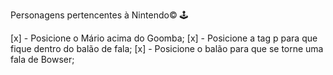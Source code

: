 Personagens pertencentes à Nintendo© 🕹

[x] - Posicione o Mário acima do Goomba;
[x] - Posicione a tag p para que fique dentro do balão de fala;
[x] - Posicione o balão para que se torne uma fala de Bowser;
